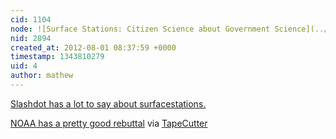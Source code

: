 ```yaml
---
cid: 1104
node: ![Surface Stations: Citizen Science about Government Science](../notes/mathew/7-19-2012/surface-stations-citizen-science-about-government-science)
nid: 2894
created_at: 2012-08-01 08:37:59 +0000
timestamp: 1343810279
uid: 4
author: mathew
---
```


[Slashdot has a lot to say about surfacestations.](http://science.slashdot.org/story/12/07/31/0012245/surfacestations-noaa-has-overestimated-land-surface-temperature-trends)

[NOAA has a pretty good rebuttal](http://www.ncdc.noaa.gov/oa/about/response-v2.pdf) via [TapeCutter](http://slashdot.org/~TapeCutter)